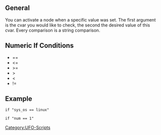 ## General

You can activate a node when a specific value was set. The first
argument is the cvar you would like to check, the second the desired
value of this cvar. Every comparison is a string comparison.

## Numeric If Conditions

- ==
- \<=
- \>=
- \>
- \<
- !=

## Example

    if "sys_os == linux"

    if "num == 1"

[Category:UFO-Scripts](Category:UFO-Scripts "wikilink")